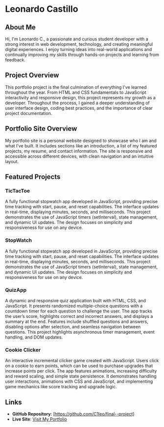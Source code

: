 # Leonardo Castillo

## About Me
Hi, I'm Leonardo C., a passionate and curious student developer with a strong interest in web development, technology, and creating meaningful digital experiences. I enjoy turning ideas into real-world applications and continually improving my skills through hands-on projects and learning from feedback.

## Project Overview
This portfolio project is the final culmination of everything I've learned throughout the year. From HTML and CSS fundamentals to JavaScript interactivity and responsive design, this project represents my growth as a developer. Throughout the process, I gained a deeper understanding of user interface design, coding best practices, and the importance of clear project documentation.

## Portfolio Site Overview
My portfolio site is a personal website designed to showcase who I am and what I’ve built. It includes sections like an introduction, a list of my featured projects, my resume, and contact information. The site is responsive and accessible across different devices, with clean navigation and an intuitive layout.

## Featured Projects

### TicTacToe
A fully functional stopwatch app developed in JavaScript, providing precise time tracking with start, pause, and reset capabilities. The interface updates in real-time, displaying minutes, seconds, and milliseconds. This project demonstrates the use of JavaScript timers (setInterval), state management, and dynamic UI updates. The design focuses on simplicity and responsiveness for use on any device.

### StopWatch
A fully functional stopwatch app developed in JavaScript, providing precise time tracking with start, pause, and reset capabilities. The interface updates in real-time, displaying minutes, seconds, and milliseconds. This project demonstrates the use of JavaScript timers (setInterval), state management, and dynamic UI updates. The design focuses on simplicity and responsiveness for use on any device.

### QuizApp
A dynamic and responsive quiz application built with HTML, CSS, and JavaScript. It presents randomized multiple-choice questions with a countdown timer for each question to challenge the user. The app tracks the user’s score, highlights correct and incorrect answers, and displays a summary at the end. Features include shuffled questions and answers, disabling options after selection, and seamless navigation between questions. This project highlights asynchronous timer management, event handling, and DOM updates.

### Cookie Clicker
An interactive incremental clicker game created with JavaScript. Users click on a cookie to earn points, which can be used to purchase upgrades that increase points per click. The app features animations, increasing difficulty and reward scaling, and simple state persistence. It demonstrates handling user interactions, animations with CSS and JavaScript, and implementing game mechanics like score tracking and upgrade logic.

## Links

- **GitHub Repository**: [https://github.com/C1leo/final--project]
- **Live Site**: [Visit My Portfolio](https://c1leo.github.io/final--project/)


